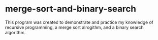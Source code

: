 # merge-sort-and-binary-search

This program was created to demonstrate and practice my knowledge of recursive programming, a merge sort alrogithm,
and a binary search algorithm.
